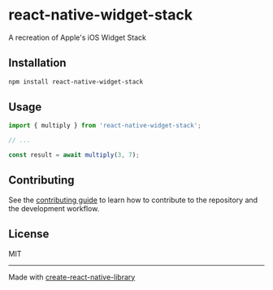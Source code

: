 # react-native-widget-stack

A recreation of Apple's iOS Widget Stack

## Installation

```sh
npm install react-native-widget-stack
```

## Usage


```js
import { multiply } from 'react-native-widget-stack';

// ...

const result = await multiply(3, 7);
```


## Contributing

See the [contributing guide](CONTRIBUTING.md) to learn how to contribute to the repository and the development workflow.

## License

MIT

---

Made with [create-react-native-library](https://github.com/callstack/react-native-builder-bob)
